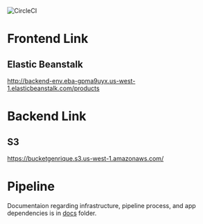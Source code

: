 ![CircleCI](https://circleci.com/gh/genrique98/AWS-Full-Stack.svg?style=svg)

# Frontend Link
## Elastic Beanstalk
http://backend-env.eba-gpma9uyx.us-west-1.elasticbeanstalk.com/products

# Backend Link
## S3
https://bucketgenrique.s3.us-west-1.amazonaws.com/

# Pipeline
Documentaion regarding infrastructure, pipeline process, and app dependencies is in [docs](./docs) folder.